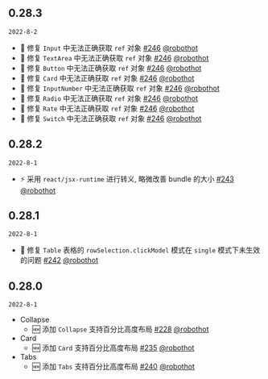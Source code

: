 ## 0.28.3

`2022-8-2`

- 🐞 修复 `Input` 中无法正确获取 `ref` 对象 [#246](https://github.com/Web-Lif/fast-ui/pull/246) [@robothot](https://github.com/robothot)
- 🐞 修复 `TextArea` 中无法正确获取 `ref` 对象 [#246](https://github.com/Web-Lif/fast-ui/pull/246) [@robothot](https://github.com/robothot)
- 🐞 修复 `Button` 中无法正确获取 `ref` 对象 [#246](https://github.com/Web-Lif/fast-ui/pull/246) [@robothot](https://github.com/robothot)
- 🐞 修复 `Card` 中无法正确获取 `ref` 对象 [#246](https://github.com/Web-Lif/fast-ui/pull/246) [@robothot](https://github.com/robothot)
- 🐞 修复 `InputNumber` 中无法正确获取 `ref` 对象 [#246](https://github.com/Web-Lif/fast-ui/pull/246) [@robothot](https://github.com/robothot)
- 🐞 修复 `Radio` 中无法正确获取 `ref` 对象 [#246](https://github.com/Web-Lif/fast-ui/pull/246) [@robothot](https://github.com/robothot)
- 🐞 修复 `Rate` 中无法正确获取 `ref` 对象 [#246](https://github.com/Web-Lif/fast-ui/pull/246) [@robothot](https://github.com/robothot)
- 🐞 修复 `Switch` 中无法正确获取 `ref` 对象 [#246](https://github.com/Web-Lif/fast-ui/pull/246) [@robothot](https://github.com/robothot)

## 0.28.2

`2022-8-1`

- ⚡️ 采用 `react/jsx-runtime` 进行转义, 略微改善 bundle 的大小 [#243](https://github.com/Web-Lif/fast-ui/pull/243) [@robothot](https://github.com/robothot)

## 0.28.1

`2022-8-1`

- 🐞 修复 `Table` 表格的 `rowSelection.clickModel` 模式在 `single` 模式下未生效的问题 [#242](https://github.com/Web-Lif/fast-ui/pull/242) [@robothot](https://github.com/robothot)

## 0.28.0

`2022-8-1`

- Collapse
  - 🆕 添加 `Collapse` 支持百分比高度布局 [#228](https://github.com/Web-Lif/fast-ui/pull/228) [@robothot](https://github.com/robothot)
- Card
  - 🆕 添加 `Card` 支持百分比高度布局 [#235](https://github.com/Web-Lif/fast-ui/pull/235) [@robothot](https://github.com/robothot)
- Tabs
  - 🆕 添加 `Tabs` 支持百分比高度布局 [#240](https://github.com/Web-Lif/fast-ui/pull/240) [@robothot](https://github.com/robothot)
